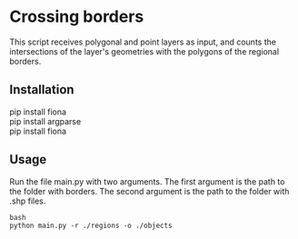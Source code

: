 # Crossing borders

This script receives polygonal and point layers as input,
and counts the intersections of the layer's geometries with
the polygons of the regional borders.

## Installation
pip install fiona  
pip install argparse  
pip install fiona  

## Usage
Run the file main.py with two arguments.
The first argument is the path to the folder with borders.
The second argument is the path to the folder with .shp files.
```
bash
python main.py -r ./regions -o ./objects
```